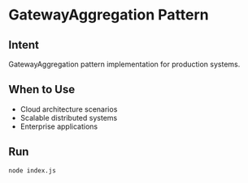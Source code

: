 # GatewayAggregation Pattern

## Intent
GatewayAggregation pattern implementation for production systems.

## When to Use
- Cloud architecture scenarios
- Scalable distributed systems
- Enterprise applications

## Run
```bash
node index.js
```
